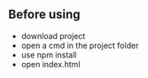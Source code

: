 ## Before using
- download project
- open a cmd in the project folder
- use npm install
- open index.html
